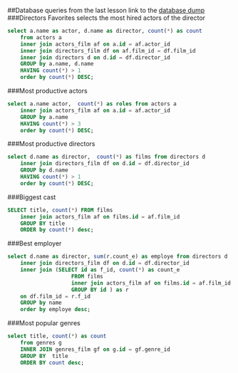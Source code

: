 ##Database queries from the last lesson
link to the [database dump](https://github.com/cyr1z/learn_python/blob/master/homeworks/hw_11/films.sql)
###Directors Favorites
selects the most hired actors of the director
```sql
select a.name as actor, d.name as director, count(*) as count
    from actors a
    inner join actors_film af on a.id = af.actor_id
    inner join directors_film df on af.film_id = df.film_id
    inner join directors d on d.id = df.director_id
    GROUP by a.name, d.name
    HAVING count(*) > 1
    order by count(*) DESC;
```

###Most productive actors 
```sql
select a.name actor,  count(*) as roles from actors a
    inner join actors_film af on a.id = af.actor_id
    GROUP by a.name
    HAVING count(*) > 3
    order by count(*) DESC; 
```

###Most productive directors
```sql
select d.name as director,  count(*) as films from directors d
    inner join directors_film df on d.id = df.director_id
    GROUP by d.name
    HAVING count(*) > 1
    order by count(*) DESC;
```

###Biggest cast
```sql
SELECT title, count(*) FROM films 
	inner join actors_film af on films.id = af.film_id
	GROUP BY title
	ORDER by count(*) desc;
```

###Best employer
```sql
select d.name as director, sum(r.count_e) as employe from directors d
    inner join directors_film df on d.id = df.director_id
    inner join (SELECT id as f_id, count(*) as count_e
                    FROM films
                    inner join actors_film af on films.id = af.film_id
                    GROUP BY id ) as r
    on df.film_id = r.f_id
    GROUP by name
    order by employe desc;
```

###Most popular genres
```sql
select title, count(*) as count
    from genres g
    INNER JOIN genres_film gf on g.id = gf.genre_id
    GROUP BY  title
    ORDER BY count desc;
```

